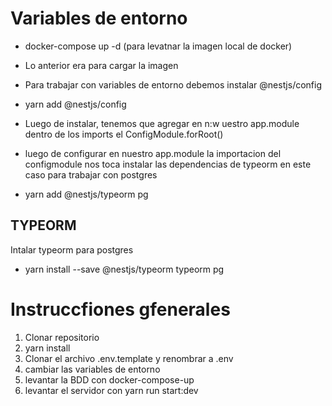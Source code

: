 # Variables de entorno
  - docker-compose up -d (para levatnar la imagen local de docker)
  - Lo anterior era para cargar la imagen
  - Para trabajar con variables de entorno debemos instalar @nestjs/config
  - yarn add @nestjs/config

  - Luego de instalar, tenemos que agregar en n:w
  uestro app.module dentro de los imports el ConfigModule.forRoot()

  - luego de configurar en nuestro app.module la importacion del configmodule nos toca instalar
  las dependencias de typeorm en este caso para trabajar con postgres
  - yarn add @nestjs/typeorm pg




## TYPEORM
Intalar typeorm para postgres
  - yarn install --save @nestjs/typeorm typeorm pg


# Instruccfiones gfenerales

  1. Clonar repositorio
  2. yarn install
  3. Clonar el archivo  .env.template y renombrar a  .env
  4. cambiar las variables de entorno
  5. levantar la BDD con docker-compose-up
  6. levantar el servidor con yarn run start:dev

